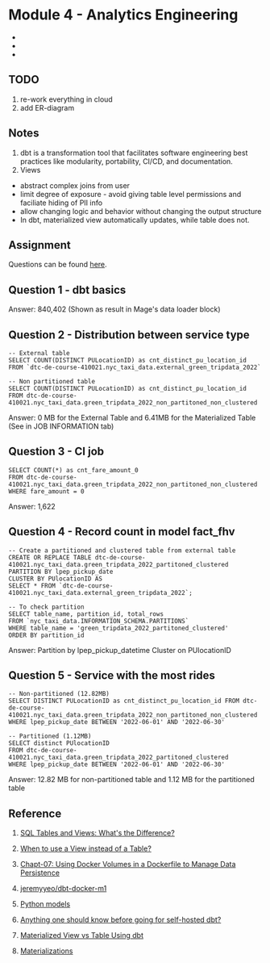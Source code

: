 # Module 4 - Analytics Engineering
- 
- 
- 

## TODO
1. re-work everything in cloud
2. add ER-diagram

## Notes
1. dbt is a transformation tool that facilitates software engineering best practices like modularity, portability, CI/CD, and documentation.
2. Views
 - abstract complex joins from user
 - limit degree of exposure - avoid giving table level permissions and faciliate hiding of PII info
 - allow changing logic and behavior without changing the output structure
 - In dbt, materialized view automatically updates, while table does not.

## Assignment
Questions can be found [here](https://github.com/fungss/data-engineering-zoomcamp-2024/blob/main/modules/04-analytics-engineering/homework.md).

## Question 1 - dbt basics
Answer: 840,402 (Shown as result in Mage's data loader block)

## Question 2 - Distribution between service type
```
-- External table
SELECT COUNT(DISTINCT PULocationID) as cnt_distinct_pu_location_id FROM `dtc-de-course-410021.nyc_taxi_data.external_green_tripdata_2022`

-- Non partitioned table
SELECT COUNT(DISTINCT PULocationID) as cnt_distinct_pu_location_id FROM dtc-de-course-410021.nyc_taxi_data.green_tripdata_2022_non_partitoned_non_clustered
```
Answer: 0 MB for the External Table and 6.41MB for the Materialized Table (See in JOB INFORMATION tab)

## Question 3 - CI job
```
SELECT COUNT(*) as cnt_fare_amount_0 
FROM dtc-de-course-410021.nyc_taxi_data.green_tripdata_2022_non_partitoned_non_clustered
WHERE fare_amount = 0
```
Answer: 1,622

## Question 4 - Record count in model fact_fhv
```
-- Create a partitioned and clustered table from external table
CREATE OR REPLACE TABLE dtc-de-course-410021.nyc_taxi_data.green_tripdata_2022_partitoned_clustered
PARTITION BY lpep_pickup_date
CLUSTER BY PUlocationID AS
SELECT * FROM `dtc-de-course-410021.nyc_taxi_data.external_green_tripdata_2022`;

-- To check partition
SELECT table_name, partition_id, total_rows
FROM `nyc_taxi_data.INFORMATION_SCHEMA.PARTITIONS`
WHERE table_name = 'green_tripdata_2022_partitoned_clustered'
ORDER BY partition_id
```
Answer: Partition by lpep_pickup_datetime Cluster on PUlocationID

## Question 5 - Service with the most rides
```
-- Non-partitioned (12.82MB)
SELECT DISTINCT PULocationID as cnt_distinct_pu_location_id FROM dtc-de-course-410021.nyc_taxi_data.green_tripdata_2022_non_partitoned_non_clustered
WHERE lpep_pickup_date BETWEEN '2022-06-01' AND '2022-06-30'

-- Partitioned (1.12MB)
SELECT distinct PUlocationID
FROM dtc-de-course-410021.nyc_taxi_data.green_tripdata_2022_partitoned_clustered
WHERE lpep_pickup_date BETWEEN '2022-06-01' AND '2022-06-30'
```
Answer: 12.82 MB for non-partitioned table and 1.12 MB for the partitioned table

## Reference
1. [SQL Tables and Views: What's the Difference?](https://youtu.be/eumDqVqaCT4?si=lN2-CONmXa_kEDHc)

2. [When to use a View instead of a Table?](https://stackoverflow.com/questions/4378068/when-to-use-a-view-instead-of-a-table)

3. [Chapt-07: Using Docker Volumes in a Dockerfile to Manage Data Persistence](https://medium.com/@maheshwar.ramkrushna/docker-volume-7f9d0069f068)

4. [jeremyyeo/dbt-docker-m1](https://github.com/jeremyyeo/dbt-docker-m1/blob/master/Dockerfile)

5. [Python models](https://docs.getdbt.com/docs/build/python-models)

6. [Anything one should know before going for self-hosted dbt?](https://www.reddit.com/r/dataengineering/comments/14w832y/anything_one_should_know_before_going_for/)

7. [Materialized View vs Table Using dbt](https://stackoverflow.com/questions/64489772/materialized-view-vs-table-using-dbt#:~:text=If%20you%20have%20a%20DBT,the%20table%20by%20scheduling%20DBT.)

8. [Materializations](https://docs.getdbt.com/docs/build/materializations)